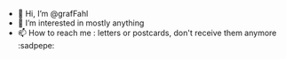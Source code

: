 - 👋 Hi, I’m @grafFahl
- 👀 I’m interested in mostly anything
- 📫 How to reach me : letters or postcards, don't receive them anymore :sadpepe:

<!---
grafFahl/grafFahl is a ✨ special ✨ repository because its `README.md` (this file) appears on your GitHub profile.
You can click the Preview link to take a look at your changes.
--->
